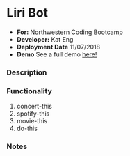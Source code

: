 # Liri Bot

- **For:** Northwestern Coding Bootcamp
- **Developer:** Kat Eng
- **Deployment Date** 11/07/2018
- **Demo**
See a full demo [here!](https://drive.google.com/file/d/1bLbCdmK31ygWx8NLqbC10ulxZCzXuh3k/view)

### Description

### Functionality
1. concert-this
2. spotify-this
3. movie-this
4. do-this


### Notes
